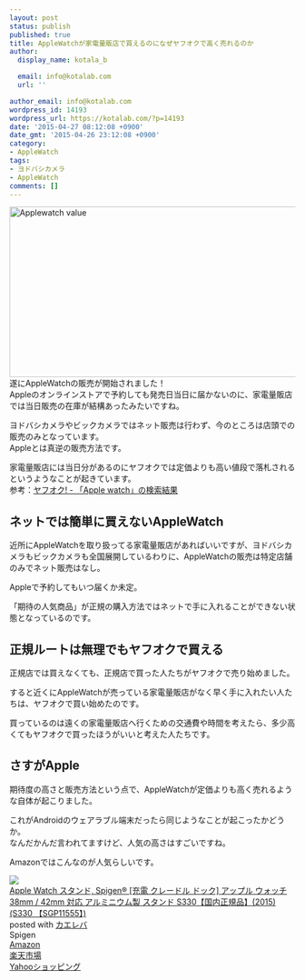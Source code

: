```yaml
---
layout: post
status: publish
published: true
title: AppleWatchが家電量販店で買えるのになぜヤフオクで高く売れるのか
author:
  display_name: kotala_b

  email: info@kotalab.com
  url: ''

author_email: info@kotalab.com
wordpress_id: 14193
wordpress_url: https://kotalab.com/?p=14193
date: '2015-04-27 08:12:08 +0900'
date_gmt: '2015-04-26 23:12:08 +0900'
category:
- AppleWatch
tags:
- ヨドバシカメラ
- AppleWatch
comments: []
---
```

<p><img src="https://kotalab.com/wp-content/uploads/2015/04/applewatch-value.png" alt="Applewatch value" width="568" height ="300" class="aligncenter size-large" /><br />
遂にAppleWatchの販売が開始されました！<br />
Appleのオンラインストアで予約しても発売日当日に届かないのに、家電量販店では当日販売の在庫が結構あったみたいですね。</p>
<p>ヨドバシカメラやビックカメラではネット販売は行わず、今のところは店頭での販売のみとなっています。<br />
Appleとは真逆の販売方法です。</p>
<p>家電量販店には当日分があるのにヤフオクでは定価よりも高い値段で落札されるというようなことが起きています。<br />
参考：<a href="http://auctions.search.yahoo.co.jp/search?auccat=&tab_ex=commerce&ei=utf-8&p=Apple+watch&x=0&y=0" target="_blank">ヤフオク! - 「Apple watch」の検索結果</a></p>
<p><!--more--></p>
<h2>ネットでは簡単に買えないAppleWatch</h2>
<p>近所にAppleWatchを取り扱ってる家電量販店があればいいですが、ヨドバシカメラもビックカメラも全国展開しているわりに、AppleWatchの販売は特定店舗のみでネット販売はなし。</p>
<p>Appleで予約してもいつ届くか未定。</p>
<p>「期待の人気商品」が<span class="b">正規の購入方法ではネットで手に入れることができない状態</span>となっているのです。</p>
<h2>正規ルートは無理でもヤフオクで買える</h2>
<p>正規店では買えなくても、正規店で買った人たちがヤフオクで売り始めました。</p>
<p>すると近くにAppleWatchが売っている家電量販店がなく早く手に入れたい人たちは、ヤフオクで買い始めたのです。</p>
<p>買っているのは遠くの家電量販店へ行くための交通費や時間を考えたら、多少高くてもヤフオクで買ったほうがいいと考えた人たちです。</p>
<h2>さすがApple</h2>
<p>期待度の高さと販売方法という点で、AppleWatchが定価よりも高く売れるような自体が起こりました。</p>
<p>これがAndroidのウェアラブル端末だったら同じようなことが起こったかどうか。<br />
なんだかんだ言われてますけど、人気の高さはすごいですね。</p>
<p>Amazonではこんなのが人気らしいです。</p>
<div class="kaerebalink-box">
<div class="kaerebalink-image"><a href="http://www.amazon.co.jp/exec/obidos/ASIN/B00VSGVVNA/same-22/ref=nosim/" rel="nofollow" target="_blank"><img src="http://ecx.images-amazon.com/images/I/41SZopD2WwL._SL160_.jpg" style="border: none;" /></a></div>
<div class="kaerebalink-info">
<div class="kaerebalink-name"><a href="http://www.amazon.co.jp/exec/obidos/ASIN/B00VSGVVNA/same-22/ref=nosim/" rel="nofollow" target="_blank">Apple Watch スタンド, Spigen&reg; [充電 クレードル ドック] アップル ウォッチ 38mm / 42mm 対応 アルミニウム製 スタンド S330【国内正規品】(2015) (S330 【SGP11555】)</a>
<div class="kaerebalink-powered-date">posted with <a href="http://kaereba.com" rel="nofollow" target="_blank">カエレバ</a></div>
</div>
<div class="kaerebalink-detail"> Spigen     </div>
<div class="kaerebalink-link1">
<div class="shoplinkamazon"><a href="http://www.amazon.co.jp/gp/search?keywords=Apple%20Watch%20%83X%83%5E%83%93%83h%20Spigen&__mk_ja_JP=%83J%83%5E%83J%83i&tag=same-22" rel="nofollow" target="_blank">Amazon</a></div>
<div class="shoplinkrakuten"><a href="http://c.af.moshimo.com/af/c/click?a_id=374939&p_id=54&pc_id=54&pl_id=616&s_v=b5Rz2P0601xu&url=http%3A%2F%2Fsearch.rakuten.co.jp%2Fsearch%2Fmall%2FApple%2520Watch%2520%25E3%2582%25B9%25E3%2582%25BF%25E3%2583%25B3%25E3%2583%2589%2520Spigen%2F-%2Ff.1-p.1-s.1-sf.0-st.A-v.2%3Fx%3D0" rel="nofollow" target="_blank">楽天市場</a><img src="http://i.af.moshimo.com/af/i/impression?a_id=374939&p_id=54&pc_id=54&pl_id=616" width="1" height="1" style="border:none;"></div>
<div class="shoplinkyahoo"><a href="http://ck.jp.ap.valuecommerce.com/servlet/referral?sid=2967684&pid=881104827&vc_url=http%3A%2F%2Fsearch.shopping.yahoo.co.jp%2Fsearch%3Fp%3DApple%2520Watch%2520%25E3%2582%25B9%25E3%2582%25BF%25E3%2583%25B3%25E3%2583%2589%2520Spigen" rel="nofollow"  target="_blank">Yahooショッピング<img src="http://ad.jp.ap.valuecommerce.com/servlet/gifbanner?sid=2967684&pid=881104827" height="1" width="1" border="0"></a></div>
</div>
</div>
<div class="booklink-footer" style="clear: left"></div>
</div>
